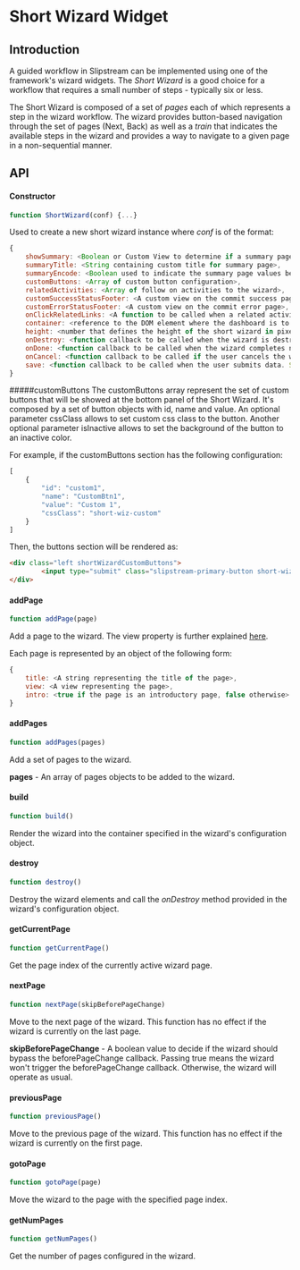 # Short Wizard Widget
## Introduction
A guided workflow in Slipstream can be implemented using one of the framework's wizard widgets.  The *Short Wizard* is a good choice for a workflow that requires a small number of steps - typically six or less.

The Short Wizard is composed of a set of *pages* each of which represents a step in the wizard workflow.  The wizard provides button-based navigation through the set of pages (Next, Back) as well as a *train* that indicates the available steps in the wizard and provides a way to navigate to a given page in a non-sequential manner. 
## API

#### Constructor

```javascript
function ShortWizard(conf) {...}
```

Used to create a new short wizard instance where *conf* is of the format:

```javascript
{
    showSummary: <Boolean or Custom View to determine if a summary page should be displayed. Optional. Default: true>,
    summaryTitle: <String containing custom title for summary page>,
    summaryEncode: <Boolean used to indicate the summary page values be encoded. Optional. Default: false>,
    customButtons: <Array of custom button configuration>,
    relatedActivities: <Array of follow on activities to the wizard>,
    customSuccessStatusFooter: <A custom view on the commit success page>,
    customErrorStatusFooter: <A custom view on the commit error page>,
    onClickRelatedLinks: <A function to be called when a related activity is selected>,
	container: <reference to the DOM element where the dashboard is to be rendered>,
	height: <number that defines the height of the short wizard in pixels, if it's absent, the short wizard height will default to 100% the available height>,
	onDestroy: <function callback to be called when the wizard is destroyed>
    onDone: <function callback to be called when the wizard completes normally>,
    onCancel: <function callback to be called if the user cancels the wizard>,
    save: <function callback to be called when the user submits data. Signature includes options object with success and error methods to be called by the user>
}
```

#####customButtons
The customButtons array represent the set of custom buttons that will be showed at the bottom panel of the Short Wizard. It's composed by a set of button objects with id, name and value. An optional parameter cssClass allows to set custom css class to the button. Another optional parameter isInactive allows to set the background of the button to an inactive color. 

For example, if the customButtons section has the following configuration:

```javascript
[
	{
		"id": "custom1",
		"name": "CustomBtn1",
		"value": "Custom 1",
		"cssClass": "short-wiz-custom"
	}
]
```
Then, the buttons section will be rendered as:

```html
<div class="left shortWizardCustomButtons">	 
		<input type="submit" class="slipstream-primary-button short-wiz-custom" id="custom1" name="CustomBtn1" value="Custom 1">
</div>

```

#### addPage

```javascript
function addPage(page)
```

Add a page to the wizard.  The view property is further explained [here](wizardPage.md).

Each page is represented by an object of the following form:

```javascript
{
    title: <A string representing the title of the page>,
    view: <A view representing the page>,
    intro: <true if the page is an introductory page, false otherwise>
}
```

#### addPages

```javascript
function addPages(pages)
```
Add a set of pages to the wizard.

**pages** - An array of pages objects to be added to the wizard.


#### build

```javascript
function build()
```
Render the wizard into the container specified in the wizard's configuration object.


#### destroy

```javascript
function destroy()
```
Destroy the wizard elements and call the *onDestroy* method provided in the wizard's configuration object.


#### getCurrentPage

```javascript
function getCurrentPage()
```

Get the page index of the currently active wizard page.


#### nextPage

```javascript
function nextPage(skipBeforePageChange)
```
Move to the next page of the wizard.  This function has no effect if the wizard is currently on the last page.

**skipBeforePageChange** - A boolean value to decide if the wizard should bypass the beforePageChange callback. Passing true means the wizard won't trigger the beforePageChange callback. Otherwise, the wizard will operate as usual.


#### previousPage

```javascript
function previousPage()
```
Move to the previous page of the wizard.  This function has no effect if the wizard is currently on the first page.


#### gotoPage

```javascript
function gotoPage(page)
```
Move the wizard to the page with the specified page index.


#### getNumPages

```javascript
function getNumPages()
```
Get the number of pages configured in the wizard.